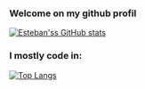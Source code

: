 ### Welcome on my github profil

[![Esteban'ss GitHub stats](https://github-readme-stats.vercel.app/api?username=estebanbecker&theme=dark)](https://github.com/estebanbecker)

### I mostly code in:

[![Top Langs](https://github-readme-stats.vercel.app/api/top-langs/?username=estebanbecker&theme=dark&layout=compact&langs_count=8)](https://github.com/estebanbecker)
